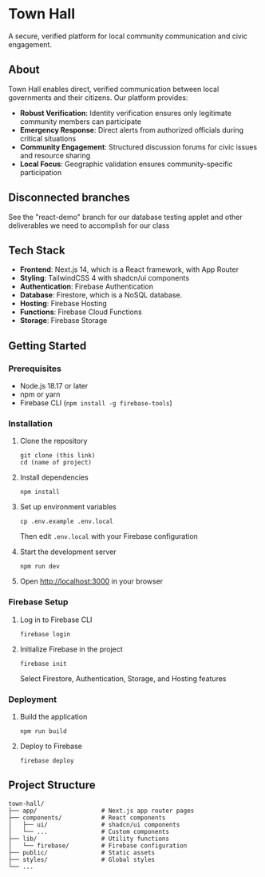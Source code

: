# Town Hall

A secure, verified platform for local community communication and civic engagement.

## About

Town Hall enables direct, verified communication between local governments and their citizens. Our platform provides:


- **Robust Verification**: Identity verification ensures only legitimate community members can participate
- **Emergency Response**: Direct alerts from authorized officials during critical situations
- **Community Engagement**: Structured discussion forums for civic issues and resource sharing
- **Local Focus**: Geographic validation ensures community-specific participation

## Disconnected branches

See the "react-demo" branch for our database testing applet and other deliverables we need to accomplish for our class

## Tech Stack

- **Frontend**: Next.js 14, which is a React framework, with App Router
- **Styling**: TailwindCSS 4 with shadcn/ui components
- **Authentication**: Firebase Authentication
- **Database**: Firestore, which is a NoSQL database.
- **Hosting**: Firebase Hosting
- **Functions**: Firebase Cloud Functions
- **Storage**: Firebase Storage

## Getting Started

### Prerequisites

- Node.js 18.17 or later
- npm or yarn
- Firebase CLI (`npm install -g firebase-tools`)

### Installation

1. Clone the repository
   ```
   git clone (this link)
   cd (name of project)
   ```

2. Install dependencies
   ```
   npm install
   ```

3. Set up environment variables
   ```
   cp .env.example .env.local
   ```
   Then edit `.env.local` with your Firebase configuration

4. Start the development server
   ```
   npm run dev
   ```

5. Open [http://localhost:3000](http://localhost:3000) in your browser

### Firebase Setup

1. Log in to Firebase CLI
   ```
   firebase login
   ```

2. Initialize Firebase in the project
   ```
   firebase init
   ```
   Select Firestore, Authentication, Storage, and Hosting features

### Deployment

1. Build the application
   ```
   npm run build
   ```

2. Deploy to Firebase
   ```
   firebase deploy
   ```

## Project Structure

```
town-hall/
├── app/                  # Next.js app router pages
├── components/           # React components
│   ├── ui/               # shadcn/ui components
│   └── ...               # Custom components
├── lib/                  # Utility functions
│   └── firebase/         # Firebase configuration
├── public/               # Static assets
├── styles/               # Global styles
└── ...
```
